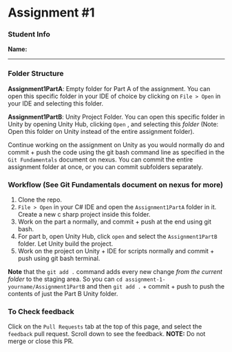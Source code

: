 # Assignment #1

### Student Info
**Name:**

------

### Folder Structure

**Assignment1PartA**: Empty folder for Part A of the assignment. You can open this specific folder in your IDE of choice by clicking on `File > Open` in your IDE and selecting this folder. 

**Assignment1PartB**: Unity Project Folder. You can open this specific folder in Unity by opening Unity Hub, clicking `Open` , and selecting this *folder* (Note: Open this folder on Unity instead of the entire assignment folder). 

Continue working on the assignment on Unity as you would normally do and commit + push the code using the git bash command line as specified in the `Git Fundamentals` document on nexus. You can commit the entire assignment folder at once, or you can commit subfolders separately. 

### Workflow (See Git Fundamentals document on nexus for more)

1) Clone the repo. 
2) `File > Open` in your C# IDE and open the `Assignment1PartA` folder in it. Create a new c sharp project inside this folder. 
3) Work on the part a normally, and commit + push at the end using git bash. 
4) For part b, open Unity Hub, click `open` and select the `Assignment1PartB` folder. Let Unity build the project. 
5) Work on the project on Unity + IDE for scripts normally and commit + push using git bash terminal. 
   
**Note** that the `git add .` command adds every new change *from the current folder* to the staging area. So you can `cd assignment-1-yourname/Assignment1PartB` and then `git add .` + commit + push to push the contents of just the Part B Unity folder.  

### To Check feedback

Click on the `Pull Requests` tab at the top of this page, and select the `feedback` pull request. Scroll down to see the feedback. **NOTE:** Do not merge or close this PR.
